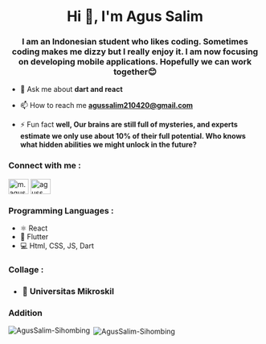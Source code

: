 
<h1 align="center">Hi 👋, I'm Agus Salim</h1>
<h3 align="center">I am an Indonesian student who likes coding. Sometimes coding makes me dizzy but I really enjoy it. 
I am now focusing on developing mobile applications. Hopefully we can work together😊</h3>

- 💬 Ask me about **dart and react**

- 📫 How to reach me **agussalim210420@gmail.com**

- ⚡ Fun fact **well, Our brains are still full of mysteries, and experts estimate we only use about 10% of their full potential. Who knows what hidden abilities we might unlock in the future?**

<h3 align="left">Connect with me :</h3>
<p align="left">
<a href="https://linkedin.com/in/m-agus-salim-774002256" target="blank"><img align="center" src="https://raw.githubusercontent.com/rahuldkjain/github-profile-readme-generator/master/src/images/icons/Social/linked-in-alt.svg" alt="m. agus salim" height="30" width="40" /></a>
<a href="https://instagram.com/aguss_sihombing" target="blank"><img align="center" src="https://raw.githubusercontent.com/rahuldkjain/github-profile-readme-generator/master/src/images/icons/Social/instagram.svg" alt="aguss_sihombing" height="30" width="40" /></a>
</p>

<h3 align="left">Programming Languages :</h3>

- ⚛ React
- 📱 Flutter
- 💻 Html, CSS, JS, Dart

<h3 align="left">Collage :<h3>

- 🏢 Universitas Mikroskil
  
<h3 align="left">Addition</h3>
</p><p><img align="left" src="https://github-readme-stats.vercel.app/api/top-langs?username=agussalim-sihombing&show_icons=true&locale=en&layout=compact" alt="AgusSalim-Sihombing" /></p>
<p>&nbsp;<img align="center" src="https://github-readme-stats.vercel.app/api?username=agussalim-sihombing&show_icons=true&locale=en" alt="AgusSalim-Sihombing" />



<!---
AgusSalim-Sihombing/AgusSalim-Sihombing is a ✨ special ✨ repository because its `README.md` (this file) appears on your GitHub profile.
You can click the Preview link to take a look at your changes.
--->
